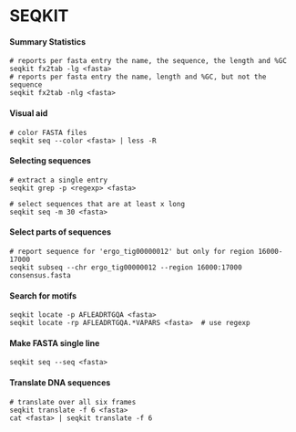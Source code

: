 # SEQKIT

#### Summary Statistics
```
# reports per fasta entry the name, the sequence, the length and %GC
seqkit fx2tab -lg <fasta>		
# reports per fasta entry the name, length and %GC, but not the sequence
seqkit fx2tab -nlg <fasta>		
```

#### Visual aid
```
# color FASTA files
seqkit seq --color <fasta> | less -R    
```

#### Selecting sequences
```
# extract a single entry
seqkit grep -p <regexp> <fasta>

# select sequences that are at least x long
seqkit seq -m 30 <fasta>
```

#### Select parts of sequences
```
# report sequence for 'ergo_tig00000012' but only for region 16000-17000
seqkit subseq --chr ergo_tig00000012 --region 16000:17000 consensus.fasta
```

#### Search for motifs
```
seqkit locate -p AFLEADRTGQA <fasta>
seqkit locate -rp AFLEADRTGQA.*VAPARS <fasta>  # use regexp
```

#### Make FASTA single line
```
seqkit seq --seq <fasta>
```

#### Translate DNA sequences 
```
# translate over all six frames
seqkit translate -f 6 <fasta>
cat <fasta> | seqkit translate -f 6
```

